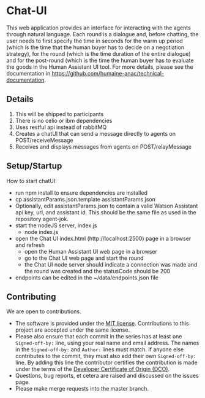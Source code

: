
# Chat-UI

This web application provides an interface for interacting with the agents through natural language.
Each round is a dialogue and, before chatting, the user needs to first specify the time in seconds for the warm up period (which is the time that the human buyer has to decide on a negotiation strategy), for the round (which is the time duration of the entire dialogue) and for the post-round (which is the time the human buyer has to evaluate the goods in the Human Assistant UI tool.
For more details, please see the documentation in https://github.com/humaine-anac/technical-documentation.

## Details

1. This will be shipped to participants
2. There is no celio or ibm dependencies
3. Uses restful api instead of rabbitMQ
4. Creates a chatUI that can send a message directly to agents on POST/receiveMessage
5. Receives and displays messages from agents on POST/relayMessage

## Setup/Startup

How to start chatUI:
- run npm install to ensure dependencies are installed
- cp assistantParams.json.template assistantParams.json
- Optionally, edit assistantParams.json to contain a valid Watson Assistant api key, url, and assistant id. This should be the same file as used in the repository agent-jok.
- start the nodeJS server, index.js
    - node index.js
- open the Chat UI index.html (http://localhost:2500) page in a browser and refresh
    - open the Human Assistant UI web page in a browser
    - go to the Chat UI web page and start the round
    - the Chat UI node server should indicate a connection was made and the round was created and the statusCode should be 200
- endpoints can be edited in the ~/data/endpoints.json file

## Contributing

We are open to contributions.

* The software is provided under the [MIT license](LICENSE). Contributions to
this project are accepted under the same license.
* Please also ensure that each commit in the series has at least one
`Signed-off-by:` line, using your real name and email address. The names in
the `Signed-off-by:` and `Author:` lines must match. If anyone else
contributes to the commit, they must also add their own `Signed-off-by:`
line. By adding this line the contributor certifies the contribution is made
under the terms of the
[Developer Certificate of Origin (DCO)](DeveloperCertificateOfOrigin.txt).
* Questions, bug reports, et cetera are raised and discussed on the issues page.
* Please make merge requests into the master branch.
